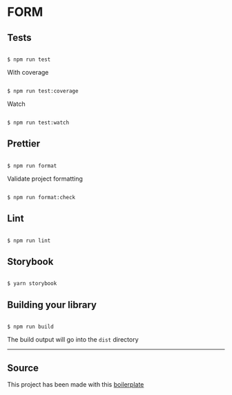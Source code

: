 # FORM

## Tests

```

$ npm run test

```

With coverage

```

$ npm run test:coverage

```

Watch

```

$ npm run test:watch

```

## Prettier

```

$ npm run format

```

Validate project formatting

```

$ npm run format:check

```

## Lint

```

$ npm run lint

```

## Storybook

```

$ yarn storybook

```

## Building your library

```

$ npm run build

```

The build output will go into the `dist` directory


---

## Source

This project has been made with this [boilerplate](https://github.com/sixfootsixdesigns/React-Library-Boilerplate)
